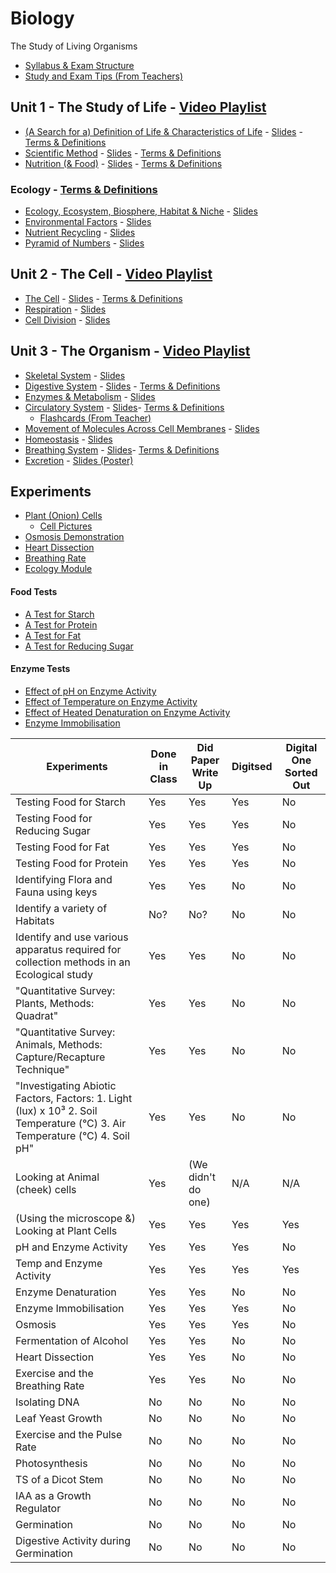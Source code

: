 # Biology
The Study of Living Organisms
- [Syllabus & Exam Structure](syllabus-and-exam-structure.md)
- [Study and Exam Tips (From Teachers)](tips.md)
## Unit 1 - The Study of Life - [Video Playlist](https://youtube.com/playlist?list=PLgPhtu6xzA1cwFwOLbYpxJTaJbUdZiC8O)
- [(A Search for a) Definition of Life & Characteristics of Life](unit-1/a-search-for-a-definition-of-life.md) - [Slides](slides/unit-1/characteristics-of-life.pdf) - [Terms & Definitions](terms-and-definitions/unit-1/characteristics-of-life.md) <!--In Anki-->
- [Scientific Method](unit-1/scientific-method.md) - [Slides](slides/unit-1/scientific-method.pdf) - [Terms & Definitions](terms-and-definitions/unit-1/scientific-method.md)
- [Nutrition (& Food)](unit-1/nutrition.md) - [Slides](slides/unit-1/nutrition.pdf) - [Terms & Definitions](terms-and-definitions/unit-1/nutrition.md)
### Ecology - [Terms & Definitions](terms-and-definitions/unit-1/ecology.md)
- [Ecology, Ecosystem, Biosphere, Habitat & Niche](unit-1/ecology-ecosystem-biosphere-habitiat-and-niche.md) - [Slides](slides/unit-1/ecology-ecosystem-biosphere-habitat-&-niche.pdf)
- [Environmental Factors](unit-1/environmental-factors.md) - [Slides](slides/unit-1/environmental-factors.pdf)
- [Nutrient Recycling](unit-1/nutrient-recycling.md) - [Slides](slides/unit-1/nutrient-recycling.pdf)
- [Pyramid of Numbers](unit-1/pyramid-of-numbers.md) - [Slides](slides/unit-1/pyramid-of-numbers.pdf)

## Unit 2 - The Cell - [Video Playlist](https://youtube.com/playlist?list=PLgPhtu6xzA1dnBCtGOPCN-ak7TARs-wu1)
- [The Cell](unit-2/the-cell.md) - [Slides](slides/unit-2/the-cell.pdf) - [Terms & Definitions](terms-and-definitions/unit-2/the-cell.md)
- [Respiration](unit-2/respiration.md) - [Slides](slides/unit-2/respiration.pdf)
- [Cell Division](unit-2/cell-division.md) - [Slides](slides/unit-2/cell-division.pdf)

## Unit 3 - The Organism - [Video Playlist](https://youtube.com/playlist?list=PLgPhtu6xzA1f_J5DHWRNb_mcZw_2pYtO8)
- [Skeletal System](unit-3/skeletal-system.md) - [Slides](slides/unit-3/skeletal-system.pdf)
- [Digestive System](unit-3/digestive-system.md) - [Slides](slides/unit-3/digestive-system.pdf) - [Terms & Definitions](terms-and-definitions/unit-3/digestive-system.md)
- [Enzymes & Metabolism](unit-3/enzymes-and-metabolism.md) - [Slides](slides/unit-3/enzymes-and-metabolism.pdf)
- [Circulatory System](unit-3/circulatory-system.md) - [Slides](slides/unit-3/circulatory-system.pdf)- [Terms & Definitions](terms-and-definitions/unit-3/circulatory-system.md)
  - [Flashcards (From Teacher)](unit-3/circulatory-system.md#flashcards-from-teacher)
- [Movement of Molecules Across Cell Membranes](unit-3/movement-of-molecules-across-cell-membranes.md) - [Slides](slides/unit-3/movement-of-molecules-across-cell-membranes.pdf)
- [Homeostasis](unit-3/homeostasis.md) - [Slides](slides/unit-3/homeostasis.pdf)
- [Breathing System](unit-3/breathing-system.md) - [Slides](slides/unit-3/breathing-system.pdf)- [Terms & Definitions](terms-and-definitions/unit-3/breathing-system.md)
- [Excretion](unit-3/excretion.md) - [Slides (Poster)](slides/unit-3/excretion.pdf)
## Experiments
- [Plant (Onion) Cells](experiments/plant-onion-cells.md)
    - [Cell Pictures](experiments/plant-onion-cells/cell-pictures/cell-pictures.md)
- [Osmosis Demonstration](experiments/osmosis-demonstration.md)
- [Heart Dissection](experiments/heart-dissection.md)
- [Breathing Rate](experiments/breathing-rate.md)
- [Ecology Module](experiments/ecology-module.md)
#### Food Tests
- [A Test for Starch](experiments/food-tests/starch.md)
- [A Test for Protein](experiments/food-tests/protein.md)
- [A Test for Fat](experiments/food-tests/fat.md)
- [A Test for Reducing Sugar](experiments/food-tests/reducing-sugar.md)
#### Enzyme Tests
- [Effect of pH on Enzyme Activity](experiments/enzyme-tests/pH-enzyme.md)
- [Effect of Temperature on Enzyme Activity](experiments/enzyme-tests/temperature-enzyme.md)
- [Effect of Heated Denaturation on Enzyme Activity](experiments/enzyme-tests/enzyme-immobilisation.md)
- [Enzyme Immobilisation](experiments/enzyme-tests/enzyme-immobilisation.md)

| Experiments                                                                               | Done in Class | Did Paper Write Up | Digitsed | Digital One Sorted Out |
|-------------------------------------------------------------------------------------------|---------------|--------------------|----------|-|
| Testing Food for Starch                                                                   | Yes           | Yes                 | Yes     | No |
| Testing Food for Reducing Sugar                                                           | Yes           | Yes                 | Yes     | No |
| Testing Food for Fat                                                                      | Yes           | Yes                 | Yes     | No |
| Testing Food for Protein                                                                  | Yes           | Yes                 | Yes     | No |
| Identifying Flora and Fauna using keys                                                    | Yes           | Yes                 | No      | No |
| Identify a variety of Habitats                                                            | No?           | No?                 | No      | No |
| Identify and use various apparatus required for collection methods in an Ecological study | Yes           | Yes                 | No      | No |
| "Quantitative Survey: Plants, Methods: Quadrat"                                           | Yes           | Yes                 | No      | No |
| "Quantitative Survey: Animals, Methods: Capture/Recapture Technique"                      | Yes           | Yes                 | No      | No |
| "Investigating Abiotic Factors, Factors: 1. Light (lux) x 10³ 2. Soil Temperature (°C) 3. Air Temperature (°C) 4. Soil pH" | Yes | Yes | No | No |
| Looking at Animal (cheek) cells                                                           | Yes           | (We didn't do one)  | N/A     | N/A |
| (Using the microscope &) Looking at Plant Cells                                           | Yes           | Yes                 | Yes     | Yes |
| pH and Enzyme Activity                                                                    | Yes           | Yes                 | Yes     | No |
| Temp and Enzyme Activity                                                                  | Yes           | Yes                 | Yes     | Yes |
| Enzyme Denaturation                                                                       | Yes           | Yes                 | No      | No |
| Enzyme Immobilisation                                                                     | Yes           | Yes                 | Yes     | No |
| Osmosis                                                                                   | Yes           | Yes                 | Yes     | No |
| Fermentation of Alcohol                                                                   | Yes           | Yes                 | No      | No | 
| Heart Dissection                                                                          | Yes           | Yes                 | No      | No |
| Exercise and the Breathing Rate                                                           | Yes           | Yes                 | No      | No |
| Isolating DNA                                                                             | No            | No                  | No      | No |
| Leaf Yeast Growth                                                                         | No            | No                  | No      | No |
| Exercise and the Pulse Rate                                                               | No            | No                  | No      | No |
| Photosynthesis                                                                            | No            | No                  | No      | No |
| TS of a Dicot Stem                                                                        | No            | No                  | No      | No |
| IAA as a Growth Regulator                                                                 | No            | No                  | No      | No |
| Germination                                                                               | No            | No                  | No      | No |
| Digestive Activity during Germination                                                     | No            | No                  | No      | No |

<!--
# Info on Piece of paper in folder, that I don't know what it is from

4 Steps:

1. Isolation of DNA
2. Cutting of DNA with DNA digest systems
3. Separation of fragments on basis of size
4. Comparison of resulting profiles

To make things easier, DNA provided has been already cut
-->

